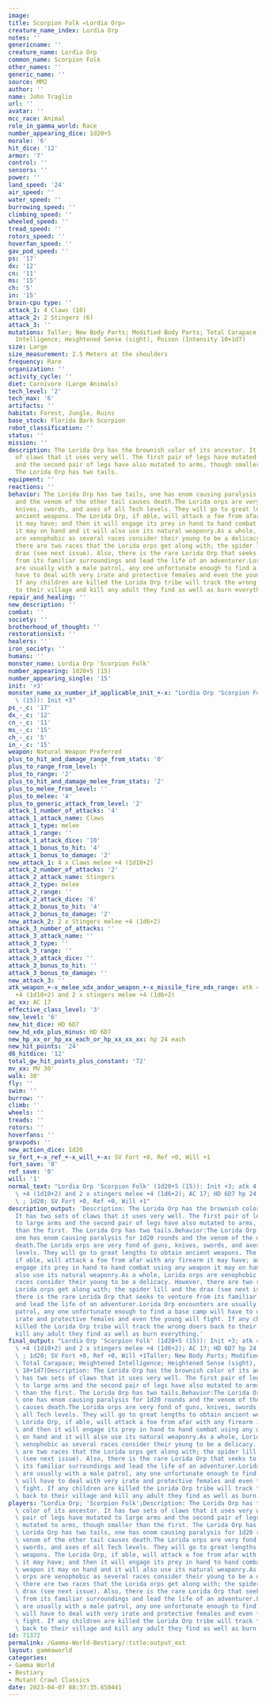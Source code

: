 ```yaml
---
image:
title: Scorpion Folk «Lordia Orp»
creature_name_index: Lordia Orp
notes: ''
genericname: ''
creature_name: Lordia Orp
common_name: Scorpion Folk
other_names: ''
generic_name: ''
source: MM2
author: ''
name: John Traglio
url: ''
avatar: ''
mcc_race: Animal
role_in_gamma_world: Race
number_appearing_dice: 1d20+5
morale: '6'
hit_dice: '12'
armor: '7'
control: ''
sensors: ''
power: ''
land_speed: '24'
air_speed: ''
water_speed: ''
burrowing_speed: ''
climbing_speed: ''
wheeled_speed: ''
tread_speed: ''
rotors_speed: ''
hoverfan_speed: ''
gav_pod_speed: ''
ps: '17'
dx: '12'
cn: '11'
ms: '15'
ch: '5'
in: '15'
brain-cpu type: ''
attack_1: 4 Claws (10)
attack_2: 2 Stingers (6)
attack_3: ''
mutations: Taller; New Body Parts; Modified Body Parts; Total Carapace; Heightened
  Intelligence; Heightened Sense (sight), Poison (Intensity 10+1d7)
size: Large
size_measurement: 2.5 Meters at the shoulders
frequency: Rare
organization: ''
activity_cycle: ''
diet: Carnivore (Large Animals)
tech_level: '2'
tech_max: '6'
artifacts: ''
habitat: Forest, Jungle, Ruins
base_stock: Florida Bark Scorpion
robot_classification: ''
status: ''
mission: ''
description: The Lorida Orp has the brownish color of its ancestor. It has two sets
  of claws that it uses very well. The first pair of legs have mutated to large arms
  and the second pair of legs have also mutated to arms, though smaller than the first.
  The Lorida Orp has two tails.
equipment: ''
reactions: ''
behavior: The Lorida Orp has two tails, one has enom causing paralysis for 1d20 rounds
  and the venom of the other tail causes death.The Lorida orps are very fond of guns,
  knives, swords, and axes of all Tech levels. They will go to great lengths to obtain
  ancient weapons. The Lorida Orp, if able, will attack a foe from afar with any firearm
  it may have; and then it will engage its prey in hand to hand combat using any weapon
  it may on hand and it will also use its natural weaponry.As a whole, Lorida orps
  are xenophobic as several races consider their young to be a delicacy. However,
  there are two races that the Lorida orps get along with; the spider lill and the
  drax (see next issue). Also, there is the rare Lorida Orp that seeks to venture
  from its familiar surroundings and lead the life of an adventurer.Lorida Orp encounters
  are usually with a male patrol, any one unfortunate enough to find a base camp will
  have to deal with very irate and protective females and even the young will fight.
  If any children are killed the Lorida Orp tribe will track the wrong doers back
  to their village and kill any adult they find as well as burn everything.
repair_and_healing: ''
new_description: ''
combat: ''
society: ''
brotherhood_of_thought: ''
restorationsist: ''
healers: ''
iron_society: ''
humans: ''
monster_name: Lordia Orp 'Scorpion Folk'
number_appearing: 1d20+5 (15)
number_appearing_single: '15'
init: '+3'
monster_name_xx_number_if_applicable_init_+-x: "Lordia Orp 'Scorpion Folk' (1d20+5\
  \ (15)): Init +3"
ps_-_c: '17'
dx_-_c: '12'
cn_-_c: '11'
ms_-_c: '15'
ch_-_c: '5'
in_-_c: '15'
weapon: Natural Weapon Preferred
plus_to_hit_and_damage_range_from_stats: '0'
plus_to_range_from_level: ''
plus_to_range: '2'
plus_to_hit_and_damage_melee_from_stats: '2'
plus_to_melee_from_level: ''
plus_to_melee: '4'
plus_to_generic_attack_from_level: '2'
attack_1_number_of_attacks: '4'
attack_1_attack_name: Claws
attack_1_type: melee
attack_1_range: ''
attack_1_attack_dice: '10'
attack_1_bonus_to_hit: '4'
attack_1_bonus_to_damage: '2'
new_attack_1: 4 x Claws melee +4 (1d10+2)
attack_2_number_of_attacks: '2'
attack_2_attack_name: Stingers
attack_2_type: melee
attack_2_range: ''
attack_2_attack_dice: '6'
attack_2_bonus_to_hit: '4'
attack_2_bonus_to_damage: '2'
new_attack_2: 2 x Stingers melee +4 (1d6+2)
attack_3_number_of_attacks: ''
attack_3_attack_name: ''
attack_3_type: ''
attack_3_range: ''
attack_3_attack_dice: ''
attack_3_bonus_to_hit: ''
attack_3_bonus_to_damage: ''
new_attack_3: ''
atk_weapon_+-x_melee_xdx_andor_weapon_+-x_missile_fire_xdx_range: atk 4 x claws melee
  +4 (1d10+2) and 2 x stingers melee +4 (1d6+2)
ac_xx: AC 17
effective_class_level: '3'
new_level: '6'
new_hit_dice: HD 6D7
new_hd_xdx_plus_minus: HD 6D7
new_hp_xx_or_hp_xx_each_or_hp_xx_xx_xx: hp 24 each
new_hit_points: '24'
d6_hitdice: '12'
total_gw_hit_points_plus_constant: '72'
mv_xx: MV 30'
walk: 30'
fly: ''
swim: ''
burrow: ''
climb: ''
wheels: ''
treads: ''
rotors: ''
hoverfans: ''
gravpods: ''
new_action_dice: 1d20
sv_fort_+-x_ref_+-x_will_+-x: SV Fort +0, Ref +0, Will +1
fort_save: '0'
ref_save: '0'
will: '1'
normal_text: "Lordia Orp 'Scorpion Folk' (1d20+5 (15)): Init +3; atk 4 x claws melee\
  \ +4 (1d10+2) and 2 x stingers melee +4 (1d6+2); AC 17; HD 6D7 hp 24 each; MV 30'\
  \ ; 1d20; SV Fort +0, Ref +0, Will +1"
description_output: 'Description: The Lorida Orp has the brownish color of its ancestor.
  It has two sets of claws that it uses very well. The first pair of legs have mutated
  to large arms and the second pair of legs have also mutated to arms, though smaller
  than the first. The Lorida Orp has two tails.Behavior:The Lorida Orp has two tails,
  one has enom causing paralysis for 1d20 rounds and the venom of the other tail causes
  death.The Lorida orps are very fond of guns, knives, swords, and axes of all Tech
  levels. They will go to great lengths to obtain ancient weapons. The Lorida Orp,
  if able, will attack a foe from afar with any firearm it may have; and then it will
  engage its prey in hand to hand combat using any weapon it may on hand and it will
  also use its natural weaponry.As a whole, Lorida orps are xenophobic as several
  races consider their young to be a delicacy. However, there are two races that the
  Lorida orps get along with; the spider lill and the drax (see next issue). Also,
  there is the rare Lorida Orp that seeks to venture from its familiar surroundings
  and lead the life of an adventurer.Lorida Orp encounters are usually with a male
  patrol, any one unfortunate enough to find a base camp will have to deal with very
  irate and protective females and even the young will fight. If any children are
  killed the Lorida Orp tribe will track the wrong doers back to their village and
  kill any adult they find as well as burn everything.'
final_output: "Lordia Orp 'Scorpion Folk' (1d20+5 (15)): Init +3; atk 4 x claws melee\
  \ +4 (1d10+2) and 2 x stingers melee +4 (1d6+2); AC 17; HD 6D7 hp 24 each; MV 30'\
  \ ; 1d20; SV Fort +0, Ref +0, Will +1Taller; New Body Parts; Modified Body Parts;\
  \ Total Carapace; Heightened Intelligence; Heightened Sense (sight), Poison (Intensity\
  \ 10+1d7)Description: The Lorida Orp has the brownish color of its ancestor. It\
  \ has two sets of claws that it uses very well. The first pair of legs have mutated\
  \ to large arms and the second pair of legs have also mutated to arms, though smaller\
  \ than the first. The Lorida Orp has two tails.Behavior:The Lorida Orp has two tails,\
  \ one has enom causing paralysis for 1d20 rounds and the venom of the other tail\
  \ causes death.The Lorida orps are very fond of guns, knives, swords, and axes of\
  \ all Tech levels. They will go to great lengths to obtain ancient weapons. The\
  \ Lorida Orp, if able, will attack a foe from afar with any firearm it may have;\
  \ and then it will engage its prey in hand to hand combat using any weapon it may\
  \ on hand and it will also use its natural weaponry.As a whole, Lorida orps are\
  \ xenophobic as several races consider their young to be a delicacy. However, there\
  \ are two races that the Lorida orps get along with; the spider lill and the drax\
  \ (see next issue). Also, there is the rare Lorida Orp that seeks to venture from\
  \ its familiar surroundings and lead the life of an adventurer.Lorida Orp encounters\
  \ are usually with a male patrol, any one unfortunate enough to find a base camp\
  \ will have to deal with very irate and protective females and even the young will\
  \ fight. If any children are killed the Lorida Orp tribe will track the wrong doers\
  \ back to their village and kill any adult they find as well as burn everything."
players: "Lordia Orp; 'Scorpion Folk';Description: The Lorida Orp has the brownish\
  \ color of its ancestor. It has two sets of claws that it uses very well. The first\
  \ pair of legs have mutated to large arms and the second pair of legs have also\
  \ mutated to arms, though smaller than the first. The Lorida Orp has two tails.Behavior:The\
  \ Lorida Orp has two tails, one has enom causing paralysis for 1d20 rounds and the\
  \ venom of the other tail causes death.The Lorida orps are very fond of guns, knives,\
  \ swords, and axes of all Tech levels. They will go to great lengths to obtain ancient\
  \ weapons. The Lorida Orp, if able, will attack a foe from afar with any firearm\
  \ it may have; and then it will engage its prey in hand to hand combat using any\
  \ weapon it may on hand and it will also use its natural weaponry.As a whole, Lorida\
  \ orps are xenophobic as several races consider their young to be a delicacy. However,\
  \ there are two races that the Lorida orps get along with; the spider lill and the\
  \ drax (see next issue). Also, there is the rare Lorida Orp that seeks to venture\
  \ from its familiar surroundings and lead the life of an adventurer.Lorida Orp encounters\
  \ are usually with a male patrol, any one unfortunate enough to find a base camp\
  \ will have to deal with very irate and protective females and even the young will\
  \ fight. If any children are killed the Lorida Orp tribe will track the wrong doers\
  \ back to their village and kill any adult they find as well as burn everything.|"
id: 71372
permalink: /Gamma-World-Bestiary/:title:output_ext
layout: gammaworld
categories:
- Gamma World
- Bestiary
- Mutant Crawl Classics
date: 2023-04-07 08:37:35.650441
---
```

